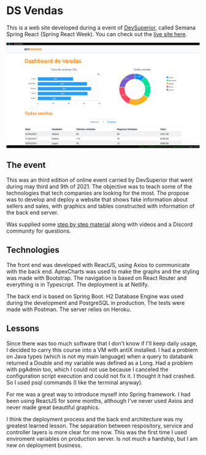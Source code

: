 
# DS Vendas

This is a web site developed during a event of [DevSuperior](https://devsuperior.com.br/), called Semana Spring React (Spring React Week). You can check out the [live site here](https://aledosim-sds3.netlify.app/).  

![Dashboard screenshot](https://github.com/Aledosim/projeto-sds3/blob/master/dashboard.png?raw=true)  

## The event

This was an third edition of online event carried by DevSuperior that went during may third and 9th of 2021. The objective was to teach some of the technologies that tech companies are looking for the most. The propose was to develop and deploy a website that shows fake information about sellers and sales, with graphics and tables constructed with information of the back end server.

Was supplied some [step by step material](https://github.com/devsuperior/sds3) along with videos and a Discord community for questions.

## Technologies

The front end was developed with ReactJS, using Axios to communicate with the back end. ApexCharts was used to make the graphs and the styling was made with Bootstrap. The navigation is based on React Router and everything is in Typescript. The deployment is at Netlify.

The back end is based on Spring Boot. H2 Database Engine was used during the development and PostgreSQL in production. The tests were made with Postman. The server relies on Heroku.

## Lessons

Since there was too much software that I don't know if I'll keep daily usage, I decided to carry this course into a VM with antiX installed. I had a problem on Java types (which is not my main language) when a query to databank returned a Double and my variable was defined as a Long. Had a problem with pgAdmin too, which I could not use because I canceled the configuration script execution and could not fix it. I thought it had crashed. So I used psql commands (I like the terminal anyway).

For me was a great way to introduce myself into Spring framework. I had been using ReactJS for some months, although I've never used Axios and never made great beautiful graphics.

I think the deployment process and the back end architecture was my greatest learned lesson. The separation between respository, service and controller layers is more clear for me now. This was the first time I used enviroment variables on production server. Is not much a hardship, but I am new on deployment business.
